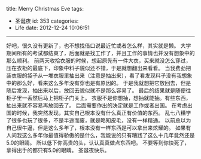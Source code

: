 title: Merry Christmas Eve
tags:
  - 圣诞夜
id: 353
categories:
  - Life
date: 2012-12-24 10:06:51
---

好吧，很久没有更新了，也不想找借口说最近忙或者怎么样，其实就是懒。
大学期间所有的考试都结束了，后面就是找工作了，并且工作的事情也并没有想象中的那么顺利。
前两天收拾衣服的时候，想起原先有一件大衣，买来就没怎么穿过，压在衣柜的最底下，印象中料子貌似还不错，于是就想翻出来看看。
当我费劲把装衣服的袋子从一堆衣服里抽出来（注意是抽出来），看了看发现料子没有我想象中的那么好，看来这么多年没有穿也是有原因的。
于是我就想把它放回去，但是随后发现，抽出来以后，放回去貌似就不是那么容易了。
最后的结果就是随便往柜子里一丢然后马上把柜子门关上。
衣服不是你想抽，想抽就能抽。有些东西，抽出来就不容易再放回去了。
后面需要作出的决定就是工作或者出国。
在考虑出国的时候，我突然发现，其实自己根本没有什么真正有价值的东西。
乱七八糟学了很多也玩了很多，不是半途而废，就是略知皮毛，没有一样精通。
以前总以为自己很牛逼，但是这么多年了，根本没有一样东西是可以拿出来炫耀的。
如果有人问我这么多年你最值得骄傲的是什么，我能说的只有糟践了这么十几年竟然还是5.0的眼睛。
所以低下你高贵的头，认认真真做点东西吧。
不要等到你快死了，拿得出手的都只有5.0的眼睛。
圣诞夜快乐。